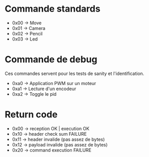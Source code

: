 # Commande standards
- 0x00 -> Move
- 0x01 -> Camera
- 0x02 -> Pencil
- 0x03 -> Led

# Commande de debug
Ces commandes servent pour les tests de sanity et l'identification.
- 0xa0 -> Application PWM sur un moteur
- 0xa1 -> Lecture d'un encodeur
- 0xa2 -> Toggle le pid

# Return code 
- 0x00 -> reception OK | execution OK
- 0x10 -> header check sum FAILURE
- 0x11 -> header invalide (pas assez de bytes)
- 0x12 -> payload invalide (pas assez de bytes)
- 0x20 -> command execution FAILURE